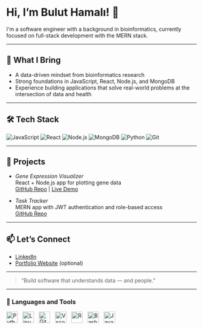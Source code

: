 # Hi, I’m Bulut Hamalı! 👋

I'm a software engineer with a background in bioinformatics, currently focused on full-stack development with the MERN stack.

---

## 🧠 What I Bring
- A data-driven mindset from bioinformatics research
- Strong foundations in JavaScript, React, Node.js, and MongoDB
- Experience building applications that solve real-world problems at the intersection of data and health

---

## 🛠 Tech Stack
![JavaScript](https://img.shields.io/badge/-JavaScript-F7DF1E?style=flat-square&logo=javascript&logoColor=black)
![React](https://img.shields.io/badge/-React-61DAFB?style=flat-square&logo=react&logoColor=black)
![Node.js](https://img.shields.io/badge/-Node.js-339933?style=flat-square&logo=node.js&logoColor=white)
![MongoDB](https://img.shields.io/badge/-MongoDB-47A248?style=flat-square&logo=mongodb&logoColor=white)
![Python](https://img.shields.io/badge/-Python-3776AB?style=flat-square&logo=python&logoColor=white)
![Git](https://img.shields.io/badge/-Git-F05032?style=flat-square&logo=git&logoColor=white)

---

## 🚀 Projects
- *Gene Expression Visualizer*  
  React + Node.js app for plotting gene data  
  [GitHub Repo](#) | [Live Demo](#)

- *Task Tracker*  
  MERN app with JWT authentication and role-based access  
  [GitHub Repo](#)

---

## 📫 Let’s Connect
- [LinkedIn](https://www.linkedin.com/in/YOUR-LINKEDIN-USERNAME)  
- [Portfolio Website](https://yourwebsite.com) (optional)

---

> “Build software that understands data — and people.”

---

### 🧰 Languages and Tools

<img align="left" alt="Python" width="30px" style="padding-right:10px;" src="https://cdn.jsdelivr.net/gh/devicons/devicon/icons/python/python-plain.svg" />
<img align="left" alt="Linux" width="30px" style="padding-right:10px;" src="https://cdn.jsdelivr.net/gh/devicons/devicon/icons/linux/linux-original.svg" />
<img align="left" alt="Git" width="30px" style="padding-right:10px;" src="https://cdn.jsdelivr.net/gh/devicons/devicon/icons/git/git-original.svg" />
<img align="left" alt="Vscode" width="30px" style="padding-right:10px;" src="https://cdn.jsdelivr.net/gh/devicons/devicon/icons/vscode/vscode-original.svg"/>
<img align="left" alt="R" width="30px" style="padding-right:10px;" src="https://cdn.jsdelivr.net/gh/devicons/devicon/icons/r/r-original.svg"/>
<img align="left" alt="Bash" width="30px" style="padding-right:10px;" src="https://cdn.jsdelivr.net/gh/devicons/devicon/icons/bash/bash-original.svg" />
<img align="left" alt="JavaScript" width="30px" style="padding-right:10px;" src="https://cdn.jsdelivr.net/gh/devicons/devicon/icons/javascript/javascript-original.svg" />




<br />


[website]: linkedin/com/buluthamali
